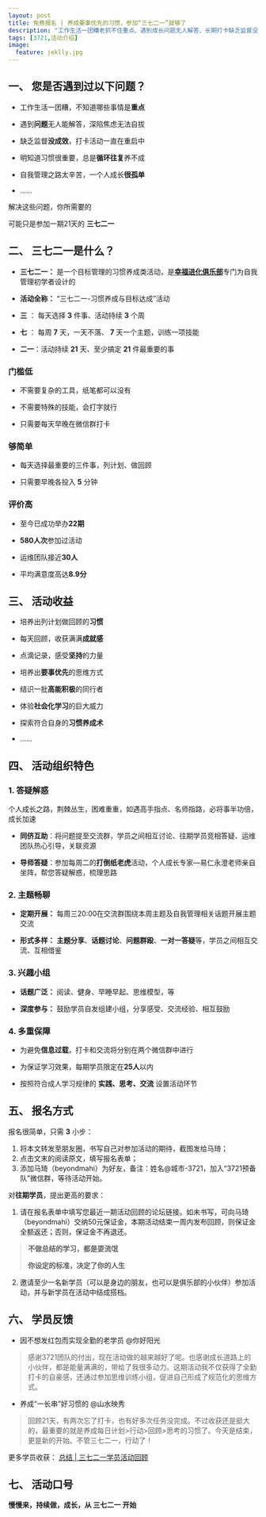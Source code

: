 ```yaml
---
layout: post
title: 免费报名 | 养成要事优先的习惯，参加“三七二一”就够了
description: "工作生活一团糟老抓不住重点、遇到成长问题无人解答、长期打卡缺乏监督没成效、循环往复习惯总是养不成，你需要的，只是参加一期三七二一"
tags: [3721,活动介绍]
image:
  feature: jeklly.jpg
---
```




## 一、 您是否遇到过以下问题？

- 工作生活一团糟，不知道哪些事情是**重点**

- 遇到**问题**无人能解答，深陷焦虑无法自拔

- 缺乏监督**没成效**，打卡活动一直在重启中

- 明知道习惯很重要，总是**循环往复**养不成

- 自我管理之路太辛苦，一个人成长**很孤单**

- ……

解决这些问题，你所需要的

可能只是参加一期21天的  **三七二一**  



## 二、 三七二一是什么？


- **三七二一：** 是一个目标管理的习惯养成类活动，是[**幸福进化俱乐部**](http://upwith.me)专门为自我管理初学者设计的

- **活动全称：** “三七二一-习惯养成与目标达成”活动

- **三** ： 每天选择 **3** 件事、活动持续 **3** 个周

- **七** ： 每周 **7** 天，一天不落、 **7** 天一个主题，训练一项技能

- **二一**：活动持续 **21** 天、至少搞定 **21** 件最重要的事


### 门槛低

- 不需要复杂的工具，纸笔都可以没有

- 不需要特殊的技能，会打字就行

- 只需要每天早晚在微信群打卡


### 够简单

- 每天选择最重要的三件事，列计划、做回顾

- 只需要早晚各投入 **5** 分钟

### 评价高

- 至今已成功举办**22期**

- **580人次**参加过活动

- 运维团队接近**30人**

- 平均满意度高达**8.9分**


## 三、 活动收益

- 培养出列计划做回顾的**习惯**

- 每天回顾，收获满满**成就感**

- 点滴记录，感受**坚持**的力量

- 培养出**要事优先**的思维方式

- 结识一批**高能积极**的同行者

- 体验**社会化学习**的巨大威力

- 探索符合自身的**习惯养成术**

- ……


## 四、 活动组织特色


### 1. 答疑解惑

个人成长之路，荆棘丛生，困难重重，如遇高手指点、名师指路，必将事半功倍，成长加速

- **同侪互助**：将问题提至交流群，学员之间相互讨论、往期学员竞相答疑、运维团队热心引导，关联资源

- **导师答疑**：参加每周二的**打倒纸老虎**活动，个人成长专家—易仁永澄老师亲自坐阵，帮您答疑解惑，梳理思路


### 2. 主题畅聊

- **定期开展：** 每周三20:00在交流群围绕本周主题及自我管理相关话题开展主题交流

- **形式多样：**
**主题分享**、**话题讨论**、**问题群殴**、**一对一答疑**等，学员之间相互交流、互相借鉴

### 3. 兴趣小组

- **话题广泛：** 阅读、健身、早睡早起、思维模型，等

- **深度参与：** 鼓励学员自发组建小组，分享感受、交流经验、相互鼓励

### 4. 多重保障

- 为避免**信息过载**，打卡和交流将分别在两个微信群中进行

- 为保证学习效果，每期学员限定在**25人**以内

- 按照符合成人学习规律的 **实践、思考、交流** 设置活动环节




## 五、 报名方式

报名很简单，只需 **3** 小步：

1. 将本文转发至朋友圈，书写自己对参加活动的期待，截图发给马琦；
2. 点击文末的阅读原文，填写报名表单；
3. 添加马琦（beyondmahi）为好友，备注：姓名@城市-3721，加入“3721预备队”微信群，等待活动开始。

对**往期学员**，提出更高的要求：

1. 请在报名表单中填写您最近一期活动回顾的论坛链接。如未书写，可向马琦（beyondmahi）交纳50元保证金，本期活动结束一周内发布回顾，则保证金全额返还；否则，保证金不再退还。 
>  **不做总结的学习，都是耍流氓**
>  
>  **你设定的标准，决定了你的人生**

2. 邀请至少一名新学员（可以是身边的朋友，也可以是俱乐部的小伙伴）参加活动，并与新学员在活动中结成搭档。



## 六、 学员反馈


-  因不想发红包而实现全勤的老学员 @你好阳光

> 感谢3721团队的付出，现在活动做的越来越好了呢。也感谢成长道路上的小伙伴，都是能量满满的，带给了我很多动力。这期活动我不仅获得了全勤打卡的自豪感，还通过参加思维训练小组，促进自己形成了规范化的思维方式。

- 养成“一长串”好习惯的 @山水映秀

> 回顾21天，有两次忘了打卡，也有好多次任务没完成。不过收获还是挺大的，最重要的就是养成每日计划>行动>回顾>思考的习惯了。今天是结束，更是新的开始。不管三七二一，行动了！

更多学员收获：  [总结 | 三七二一学员活动回顾](http://bbs.upwith.me/forum-104-1.html) 



## 七、 活动口号

**慢慢来，持续做，成长，从 三七二一 开始**
